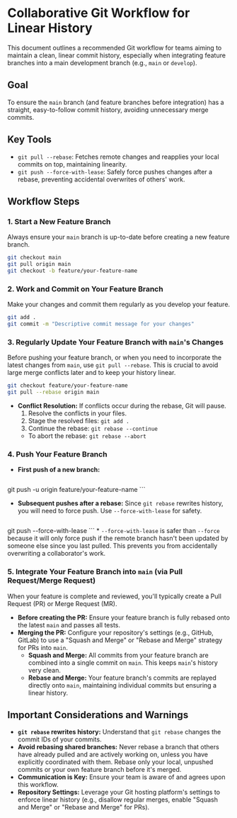 # Collaborative Git Workflow for Linear History

This document outlines a recommended Git workflow for teams aiming to maintain a clean, linear commit history, especially when integrating feature branches into a main development branch (e.g., `main` or `develop`).

## Goal

To ensure the `main` branch (and feature branches before integration) has a straight, easy-to-follow commit history, avoiding unnecessary merge commits.

## Key Tools

*   `git pull --rebase`: Fetches remote changes and reapplies your local commits on top, maintaining linearity.
*   `git push --force-with-lease`: Safely force pushes changes after a rebase, preventing accidental overwrites of others' work.

## Workflow Steps

### 1. Start a New Feature Branch

Always ensure your `main` branch is up-to-date before creating a new feature branch.

```bash
git checkout main
git pull origin main
git checkout -b feature/your-feature-name
```

### 2. Work and Commit on Your Feature Branch

Make your changes and commit them regularly as you develop your feature.

```bash
git add .
git commit -m "Descriptive commit message for your changes"
```

### 3. Regularly Update Your Feature Branch with `main`'s Changes

Before pushing your feature branch, or when you need to incorporate the latest changes from `main`, use `git pull --rebase`. This is crucial to avoid large merge conflicts later and to keep your history linear.

```bash
git checkout feature/your-feature-name
git pull --rebase origin main
```

*   **Conflict Resolution:** If conflicts occur during the rebase, Git will pause.
    1.  Resolve the conflicts in your files.
    2.  Stage the resolved files: `git add .`
    3.  Continue the rebase: `git rebase --continue`
    *   To abort the rebase: `git rebase --abort`

### 4. Push Your Feature Branch

*   **First push of a new branch:**
    ```bash
git push -u origin feature/your-feature-name
    ```
*   **Subsequent pushes after a rebase:**
    Since `git rebase` rewrites history, you will need to force push. Use `--force-with-lease` for safety.
    ```bash
git push --force-with-lease
    ```
    *   `--force-with-lease` is safer than `--force` because it will only force push if the remote branch hasn't been updated by someone else since you last pulled. This prevents you from accidentally overwriting a collaborator's work.

### 5. Integrate Your Feature Branch into `main` (via Pull Request/Merge Request)

When your feature is complete and reviewed, you'll typically create a Pull Request (PR) or Merge Request (MR).

*   **Before creating the PR:** Ensure your feature branch is fully rebased onto the latest `main` and passes all tests.
*   **Merging the PR:** Configure your repository's settings (e.g., GitHub, GitLab) to use a "Squash and Merge" or "Rebase and Merge" strategy for PRs into `main`.
    *   **Squash and Merge:** All commits from your feature branch are combined into a single commit on `main`. This keeps `main`'s history very clean.
    *   **Rebase and Merge:** Your feature branch's commits are replayed directly onto `main`, maintaining individual commits but ensuring a linear history.

## Important Considerations and Warnings

*   **`git rebase` rewrites history:** Understand that `git rebase` changes the commit IDs of your commits.
*   **Avoid rebasing shared branches:** Never rebase a branch that others have already pulled and are actively working on, unless you have explicitly coordinated with them. Rebase only your local, unpushed commits or your own feature branch before it's merged.
*   **Communication is Key:** Ensure your team is aware of and agrees upon this workflow.
*   **Repository Settings:** Leverage your Git hosting platform's settings to enforce linear history (e.g., disallow regular merges, enable "Squash and Merge" or "Rebase and Merge" for PRs).
